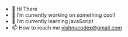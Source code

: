 - 👋 Hi There
- 👀 I’m currently working on something cool!
- 🌱 I’m currently learning javaScript
- 📫 How to reach me vishnucodex@gmail.com

<!---
Vishnu-codex/Vishnu-codex is a ✨ special ✨ repository because its `README.md` (this file) appears on your GitHub profile.
You can click the Preview link to take a look at your changes.
--->
